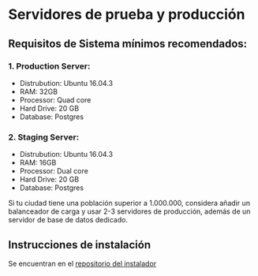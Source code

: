 # Servidores de prueba y producción

## Requisitos de Sistema mínimos recomendados:

### 1. Production Server:
  - Distrubution: Ubuntu 16.04.3
  - RAM: 32GB
  - Processor: Quad core
  - Hard Drive: 20 GB
  - Database: Postgres

### 2. Staging Server:
  - Distrubution: Ubuntu 16.04.3
  - RAM: 16GB
  - Processor: Dual core
  - Hard Drive: 20 GB
  - Database: Postgres

Si tu ciudad tiene una población superior a 1.000.000, considera añadir un balanceador de carga y usar 2-3 servidores de producción, además de un servidor de base de datos dedicado.

## Instrucciones de instalación
Se encuentran en el [repositorio del instalador](https://github.com/consul/installer)
